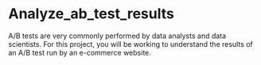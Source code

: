 # Analyze_ab_test_results
A/B tests are very commonly performed by data analysts and data scientists. For this project, you will be working to understand the results of an A/B test run by an e-commerce website.
